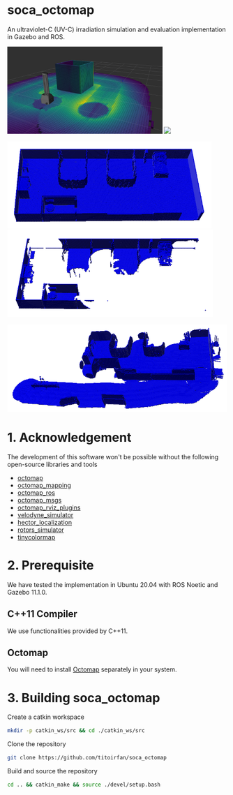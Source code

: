 # soca_octomap

An ultraviolet-C (UV-C) irradiation simulation and evaluation implementation in Gazebo and ROS.

<img src="./docs/demo.png" height="200"/> <img src="./docs/map_building.gif" height="200"/> 

<img src="./docs/map_ref.png" height="200"/> <img src="./docs/map_diff.png" height="200"/>

<img src="./docs/map_meas.png" height="200"/>

# 1. Acknowledgement
The development of this software won't be possible without the following open-source libraries and tools
- [octomap](https://github.com/OctoMap/octomap)
- [octomap_mapping](https://github.com/OctoMap/octomap_mapping)
- [octomap_ros](https://github.com/OctoMap/octomap_ros)
- [octomap_msgs](https://github.com/OctoMap/octomap_msgs)
- [octomap_rviz_plugins](https://github.com/OctoMap/octomap_rviz_plugins)
- [velodyne_simulator](https://bitbucket.org/DataspeedInc/velodyne_simulator/src/master/)
- [hector_localization](https://github.com/tu-darmstadt-ros-pkg/hector_localization)
- [rotors_simulator](https://github.com/ethz-asl/rotors_simulator)
- [tinycolormap](https://github.com/yuki-koyama/tinycolormap)

# 2. Prerequisite

We have tested the implementation in Ubuntu 20.04 with ROS Noetic and Gazebo 11.1.0.

## C++11 Compiler
We use functionalities provided by C++11.

## Octomap
You will need to install [Octomap](https://octomap.github.io/) separately in your system.

# 3. Building soca_octomap

Create a catkin workspace
```bash
mkdir -p catkin_ws/src && cd ./catkin_ws/src
```

Clone the repository
```bash
git clone https://github.com/titoirfan/soca_octomap
```

Build and source the repository
```bash
cd .. && catkin_make && source ./devel/setup.bash 
```